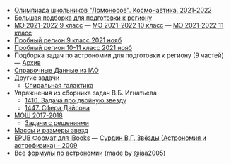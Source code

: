- [Олимпиада школьников "Ломоносов". Космонавтика. 2021-2022](../astronomy-files/lomonosov-kosmonavtika-2021-2022.pdf)
- [Большая подборка для подготовки к региону](../astronomy-files/Большая-подборка-для-региона-21-22.zip)
- [МЭ 2021-2022 9 класс](../astronomy-files/Астрономия_задания_2021_9_кл.pdf) — [МЭ 2021-2022 10 класс](../astronomy-files/Астрономия_задания_2021_10_кл.pdf) — [МЭ 2021-2022 11 класс](../astronomy-files/Астрономия_задания_2021_11_кл.pdf)
- [Пробный регион 9 класс 2021 нояб](../astronomy-files/Пробный-регион-9кл-2021-нояб.pdf)
- [Пробный регион 10-11 класс 2021 нояб](../astronomy-files/Пробный-регион-10-11кл-2021-нояб.pdf)
- <a>Подборка задач по астрономии для подготовки к региону (9 частей)</a> — [Архив](../astronomy-files/podborka-zadach-dlya-podgotovki-regionu.zip)
- [Справочные Данные из IAO](../astronomy-files/Справочные-Данные-IAO.pdf)
- <a>Другие задачи</a>
    - [Спиральная галактика](../astronomy-files/Спиральная-галактика.pdf)<!-- Муницип 2017-2018 Задача 6 10 класс -->
- <a>Упражнения из сборника задач В.Б. Игнатьева</a>
    - [1410. Задача про двойную звезду](../astronomy-files/task1410.pdf)
    - [1447. Сфера Дайсона](../astronomy-files/task1447.pdf)
- [МОШ 2017-2018](https://mos.olimpiada.ru/upload/files/Archive_tasks_2013-%2E%2E%2E/2017-18/astr/tasks-astr-10-11-teor-final-17-8.pdf)
    - [Задачи с решениями](https://mosastro.olimpiada.ru/upload/files/mos2018/mosgor_2018_teor_10-11_solutions.pdf)
- [Массы и размеры звезд](https://reader.lecta.rosuchebnik.ru/demo/7934-62/data/chapters/Chapter23/index.xhtml)
- [EPUB Формат для iBooks](https://share.ipfs.io/#/bafybeie2cnfxeuiytfhgrar7bp3teonyrjddqu43urf745gp2czzgej22m) — [Сурдин В.Г. Звёзды (Астрономия и астрофизика) - 2009](../astronomy-files/Сурдин-В.Г.-Звёзды-(Астрономия-и-астрофизика)-2009.pdf)
- [Все формулы по астрономии (made by @iaa2005)](../astronomy-files/formulas-by-iaa2005.pdf)
